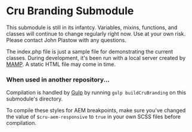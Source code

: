 # Cru Branding Submodule

This submodule is still in its infantcy. Variables, mixins, functions, and classes will continue to change regularly right now. Use at your own risk. Please contact John Plastow with any questions.

The index.php file is just a sample file for demonstrating the current classes. During development, it's been run with a local server created by [MAMP](https://www.mamp.info/). A static HTML file may come in time.

### When used in another repository...

Compilation is handled by [Gulp](https://www.npmjs.com/package/gulp) by running `gulp buildCruBranding` on this submodule's directory.

To compile these styles for AEM breakpoints, make sure you've changed the value of `$cru-aem-responsive` to `true` in your own SCSS files before compilation.
